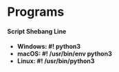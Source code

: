 # Programs

#### Script Shebang Line 
* **Windows: #! python3**
* **macOS: #! /usr/bin/env python3**
* **Linux: #! /usr/bin/python3**